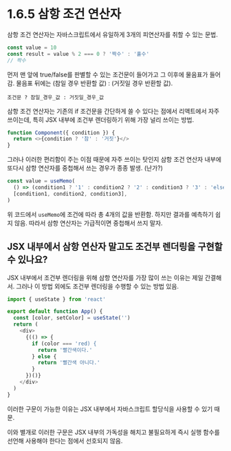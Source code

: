 # 1.6.5 삼항 조건 연산자

삼항 조건 연산자는 자바스크립트에서 유일하게 3개의 피연산자를 취할 수 있는 문법.

```js
const value = 10
const result = value % 2 === 0 ? '짝수' : '홀수'
// 짝수
```

먼저 맨 앞에 true/false를 판별할 수 있는 조건문이 들어가고 그 이후에 물음표가 들어감. 물음표 뒤에는 (참일 경우 반환할 값) : (거짓일 경우 반환할 값).

```
조건문 ? 참일_경우_값 : 거짓일_경우_값
```

삼항 조건 연산자는 기존의 if 조건문을 간단하게 쓸 수 있다는 점에서 리액트에서 자주 쓰이는데, 특히 JSX 내부에 조건부 렌더링하기 위해 가장 널리 쓰이는 방법.

```js
function Component({ condition }) {
  return <>{condition ? '참' : '거짓'}</>
}
```

그러나 이러한 편리함이 주는 이점 때문에 자주 쓰이는 탓인지 삼항 조건 연산자 내부에 또다시 삼항 연산자를 중첩해서 쓰는 경우가 종종 발생. (난가?)

```js
const value = useMemo(
  () => (condition1 ? '1' : condition2 ? '2' : condition3 ? '3' : 'else'),
  [condition1, condition2, condition3],
)
```

위 코드에서 `useMemo`에 조건에 따라 총 4개의 값을 반환함. 하지만 결과를 예측하기 쉽지 않음. 따라서 삼항 연산자는 가급적이면 중첩해서 쓰지 말자.

## JSX 내부에서 삼항 연산자 말고도 조건부 렌더링을 구현할 수 있나요?

JSX 내부에서 조건부 렌더링을 위해 삼항 연산자를 가장 많이 쓰는 이유는 제일 간결해서. 그러나 이 방법 외에도 조건부 렌더링을 수행할 수 있는 방법 있음.

```js
import { useState } from 'react'

export default function App() {
  const [color, setColor] = useState('')
  return (
    <div>
      {(() => {
        if (color === 'red) {
          return '빨간색이다.'
        } else {
          return '빨간색 아니다.'
        }
      })()}
    </div>
  )
}
```

이러한 구문이 가능한 이유는 JSX 내부에서 자바스크립트 할당식을 사용할 수 있기 때문.

이와 별개로 이러한 구문은 JSX 내부의 가독성을 해치고 불필요하게 즉시 실행 함수를 선언해 사용해야 한다는 점에서 선호되지 않음.
